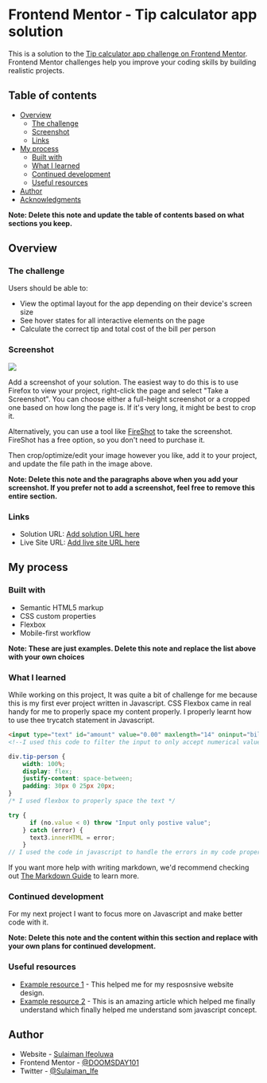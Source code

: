 # Frontend Mentor - Tip calculator app solution

This is a solution to the [Tip calculator app challenge on Frontend Mentor](https://www.frontendmentor.io/challenges/tip-calculator-app-ugJNGbJUX). Frontend Mentor challenges help you improve your coding skills by building realistic projects.

## Table of contents

- [Overview](#overview)
  - [The challenge](#the-challenge)
  - [Screenshot](#screenshot)
  - [Links](#links)
- [My process](#my-process)
  - [Built with](#built-with)
  - [What I learned](#what-i-learned)
  - [Continued development](#continued-development)
  - [Useful resources](#useful-resources)
- [Author](#author)
- [Acknowledgments](#acknowledgments)

**Note: Delete this note and update the table of contents based on what sections you keep.**

## Overview

### The challenge

Users should be able to:

- View the optimal layout for the app depending on their device's screen size
- See hover states for all interactive elements on the page
- Calculate the correct tip and total cost of the bill per person

### Screenshot

![](./screenshot.jpg)

Add a screenshot of your solution. The easiest way to do this is to use Firefox to view your project, right-click the page and select "Take a Screenshot". You can choose either a full-height screenshot or a cropped one based on how long the page is. If it's very long, it might be best to crop it.

Alternatively, you can use a tool like [FireShot](https://getfireshot.com/) to take the screenshot. FireShot has a free option, so you don't need to purchase it. 

Then crop/optimize/edit your image however you like, add it to your project, and update the file path in the image above.

**Note: Delete this note and the paragraphs above when you add your screenshot. If you prefer not to add a screenshot, feel free to remove this entire section.**

### Links

- Solution URL: [Add solution URL here](https://github.com/DOOMSDAY101/Tip-app-calculator)
- Live Site URL: [Add live site URL here](https://your-live-site-url.com)

## My process

### Built with

- Semantic HTML5 markup
- CSS custom properties
- Flexbox
- Mobile-first workflow


**Note: These are just examples. Delete this note and replace the list above with your own choices**

### What I learned

While working on this project, It was quite a bit of challenge for me because this is my first ever project written in Javascript.
CSS Flexbox came in real handy for me to properly space my content properly.
I properly learnt how to use thee trycatch statement in Javascript.


```html
<input type="text" id="amount" value="0.00" maxlength="14" oninput="bill()" onchange="this.value = this.value.replace(/[^0-9.]/g, '').replace(/(\..*)\./g, '$1');">
<!--I used this code to filter the input to only accept numerical values-->
```
```css
div.tip-person {
    width: 100%;
    display: flex;
    justify-content: space-between;
    padding: 30px 0 25px 20px;
}
/* I used flexbox to properly space the text */
```
```js
try {
      if (no.value < 0) throw "Input only postive value";
    } catch (error) {
      text3.innerHTML = error;
    }
// I used the code in javascript to handle the errors in my code properly
```

If you want more help with writing markdown, we'd recommend checking out [The Markdown Guide](https://www.markdownguide.org/) to learn more.


### Continued development

For my next project I want to focus more on Javascript and make better code with it.

**Note: Delete this note and the content within this section and replace with your own plans for continued development.**

### Useful resources

- [Example resource 1](https://www.w3schools.com) - This helped me for my resposnsive website design.
- [Example resource 2](https://www.jsfiddle.net) - This is an amazing article which helped me finally understand which finally helped me understand som javascript concept.

## Author

- Website - [Sulaiman Ifeoluwa](https://ifeoluwasulaiman-ifeoluwa.netlify.app)
- Frontend Mentor - [@DOOMSDAY101](https://www.frontendmentor.io/profile/DOOMSDAY101)
- Twitter - [@Sulaiman_Ife](https://www.twitter.com/Sulaiman_Ife)

